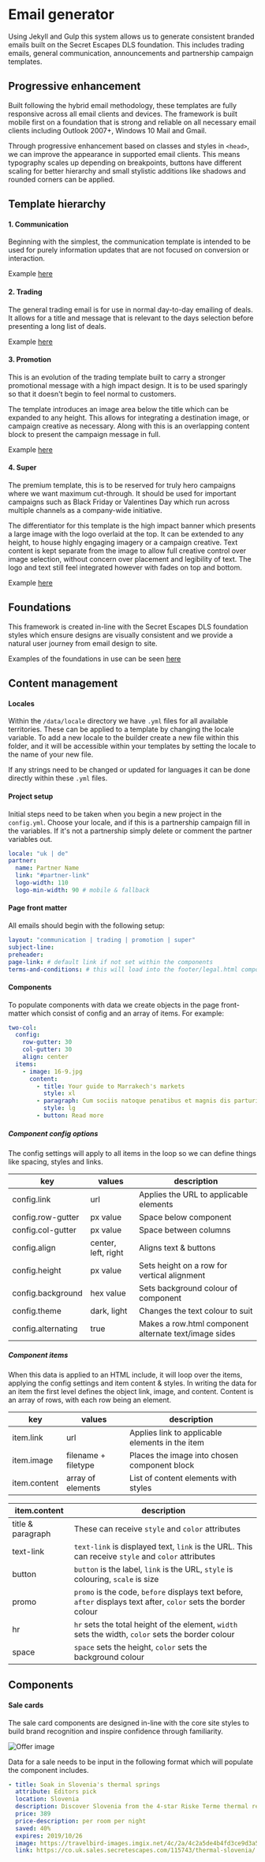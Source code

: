 # Email generator

Using Jekyll and Gulp this system allows us to generate consistent branded emails built on the Secret Escapes DLS foundation. This includes trading emails, general communication, announcements and partnership campaign templates.




## Progressive enhancement
Built following the hybrid email methodology, these templates are fully responsive across all email clients and devices. The framework is built mobile first on a foundation that is strong and reliable on all necessary email clients including Outlook 2007+, Windows 10 Mail and Gmail.

Through progressive enhancement based on classes and styles in `<head>`, we can improve the appearance in supported email clients. This means typography scales up depending on breakpoints, buttons have different scaling for better hierarchy and small stylistic additions like shadows and rounded corners can be applied.




## Template hierarchy

#### 1. Communication
Beginning with the simplest, the communication template is intended to be used for purely information updates that are not focused on conversion or interaction.

Example [here](http://m-stg.secretescapes.com/uk/templates/email-2020/communication.html)


#### 2. Trading
The general trading email is for use in normal day-to-day emailing of deals. It allows for a title and message that is relevant to the days selection before presenting a long list of deals.

Example [here](http://m-stg.secretescapes.com/uk/templates/email-2020/trading.html)


#### 3. Promotion
This is an evolution of the trading template built to carry a stronger promotional message with a high impact design. It is to be used sparingly so that it doesn't begin to feel normal to customers.

The template introduces an image area below the title which can be expanded to any height. This allows for integrating a destination image, or campaign creative as necessary. Along with this is an overlapping content block to present the campaign message in full.

Example [here](http://m-stg.secretescapes.com/uk/templates/email-2020/promotion.html)


#### 4. Super
The premium template, this is to be reserved for truly hero campaigns where we want maximum cut-through. It should be used for important campaigns such as Black Friday or Valentines Day which run across multiple channels as a company-wide initiative.

The differentiator for this template is the high impact banner which presents a large image with the logo overlaid at the top. It can be extended to any height, to house highly engaging imagery or a campaign creative. Text content is kept separate from the image to allow full creative control over image selection, without concern over placement and legibility of text. The logo and text still feel integrated however with fades on top and bottom.

Example [here](http://m-stg.secretescapes.com/uk/templates/email-2020/super.html)




## Foundations

This framework is created in-line with the Secret Escapes DLS foundation styles which ensure designs are visually consistent and we provide a natural user journey from email design to site.

Examples of the foundations in use can be seen [here](http://m-stg.secretescapes.com/uk/templates/email-2020/)




## Content management

#### Locales
Within the `/data/locale` directory we have `.yml` files for all available territories. These can be applied to a template by changing the locale variable. To add a new locale to the builder create a new file within this folder, and it will be accessible within your templates by setting the locale to the name of your new file.

If any strings need to be changed or updated for languages it can be done directly within these `.yml` files.

#### Project setup
Initial steps need to be taken when you begin a new project in the `config.yml`. Choose your locale, and if this is a partnership campaign fill in the variables. If it's not a partnership simply delete or comment the partner variables out.

```yaml
locale: "uk | de"
partner:
  name: Partner Name
  link: "#partner-link"
  logo-width: 110
  logo-min-width: 90 # mobile & fallback
```

#### Page front matter
All emails should begin with the following setup:

```yaml
layout: "communication | trading | promotion | super"
subject-line:
preheader:
page-link: # default link if not set within the components
terms-and-conditions: # this will load into the footer/legal.html component
```

#### Components
To populate components with data we create objects in the page front-matter which consist of config and an array of items. For example:

```yaml
two-col:
  config:
    row-gutter: 30
    col-gutter: 30
    align: center
  items:
    - image: 16-9.jpg
      content:
        - title: Your guide to Marrakech's markets
          style: xl
        - paragraph: Cum sociis natoque penatibus et magnis dis parturient montes.
          style: lg
        - button: Read more
```

##### Component config options
The config settings will apply to all items in the loop so we can define things like spacing, styles and links.

| key | values | description |
| --- | --- | ---
| config.link | url | Applies the URL to applicable elements |
| config.row-gutter | px value | Space below component |
| config.col-gutter | px value | Space between columns |
| config.align | center, left, right | Aligns text & buttons |
| config.height | px value | Sets height on a row for vertical alignment |
| config.background | hex value | Sets background colour of component |
| config.theme | dark, light | Changes the text colour to suit |
| config.alternating | true | Makes a row.html component alternate text/image sides |

##### Component items
When this data is applied to an HTML include, it will loop over the items, applying the config settings and item content & styles. In writing the data for an item the first level defines the object link, image, and content. Content is an array of rows, with each row being an element.

| key | values | description |
| --- | --- | ---
| item.link | url | Applies link to applicable elements in the item |
| item.image | filename + filetype | Places the image into chosen component block |
| item.content | array of elements | List of content elements with styles |

| item.content | description |
| - | -
| title & paragraph | These can receive `style` and `color` attributes |
| text-link | `text-link` is displayed text, `link` is the URL. This can receive `style` and `color` attributes |
| button | `button` is the label, `link` is the URL, `style` is colouring, `scale` is size |
| promo | `promo` is the code, `before` displays text before, `after` displays text after, `color` sets the border colour |
| hr | `hr` sets the total height of the element, `width` sets the width, `color` sets the border colour |
| space | `space` sets the height, `color` sets the background colour |



## Components

#### Sale cards
The sale card components are designed in-line with the core site styles to build brand recognition and inspire confidence through familiarity.

![Offer image](http://m-stg.secretescapes.com/uk/templates/email-2020/example-images/offer.jpg)

Data for a sale needs to be input in the following format which will populate the component includes.
```yaml
- title: Soak in Slovenia's thermal springs
  attribute: Editors pick
  location: Slovenia
  description: Discover Slovenia from the 4-star Riske Terme thermal resort. Incl. half board, car rental, luxury spa entry, thermal baths & return flights!
  price: 389
  price-description: per room per night
  saved: 40%
  expires: 2019/10/26
  image: https://travelbird-images.imgix.net/4c/2a/4c2a5de4b4fd3ce9d3a5b23840afb7aa?auto=compress%2Cformat&crop=faces%2Cedges%2Ccenter&dpr=2&fit=crop&h=700&w=1050
  link: https://co.uk.sales.secretescapes.com/115743/thermal-slovenia/
```

